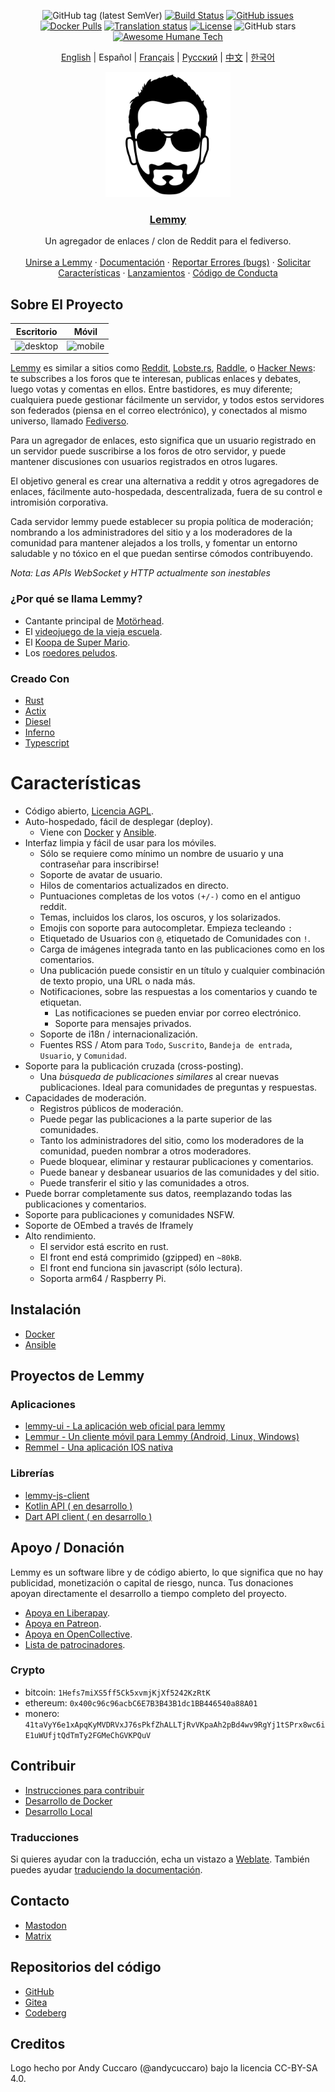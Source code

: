 <div align="center">

![GitHub tag (latest SemVer)](https://img.shields.io/github/tag/LemmyNet/lemmy.svg)
[![Build Status](https://cloud.drone.io/api/badges/LemmyNet/lemmy/status.svg)](https://cloud.drone.io/LemmyNet/lemmy/)
[![GitHub issues](https://img.shields.io/github/issues-raw/LemmyNet/lemmy.svg)](https://github.com/LemmyNet/lemmy/issues)
[![Docker Pulls](https://img.shields.io/docker/pulls/dessalines/lemmy.svg)](https://cloud.docker.com/repository/docker/dessalines/lemmy/)
[![Translation status](http://weblate.yerbamate.ml/widgets/lemmy/-/lemmy/svg-badge.svg)](http://weblate.yerbamate.ml/engage/lemmy/)
[![License](https://img.shields.io/github/license/LemmyNet/lemmy.svg)](LICENSE)
![GitHub stars](https://img.shields.io/github/stars/LemmyNet/lemmy?style=social)
[![Awesome Humane Tech](https://raw.githubusercontent.com/humanetech-community/awesome-humane-tech/main/humane-tech-badge.svg?sanitize=true)](https://github.com/humanetech-community/awesome-humane-tech)
</div>

<p align="center">
  <a href="https://github.com/LemmyNet/lemmy/blob/main/README.md">English</a> |
  <span>Español</span> |
  <a href="https://github.com/LemmyNet/lemmy/blob/main/README.fr.md">Français</a> |
  <a href="https://github.com/LemmyNet/lemmy/blob/main/README.ru.md">Pусский</a> |
  <a href="https://github.com/LemmyNet/lemmy/blob/main/README.cn.md">中文</a> |
  <a href="https://github.com/LemmyNet/lemmy/blob/main/README.kr.md">한국어</a>
</p>

<p align="center">
  <a href="https://join.lemmy.ml/" rel="noopener">
 <img width=200px height=200px src="https://raw.githubusercontent.com/LemmyNet/lemmy-ui/main/src/assets/icons/favicon.svg"></a>

 <h3 align="center"><a href="https://join.lemmy.ml">Lemmy</a></h3>
  <p align="center">
    Un agregador de enlaces / clon de Reddit para el fediverso. 
    <br />
    <br />
    <a href="https://join.lemmy.ml">Unirse a Lemmy</a>
    ·
    <a href="https://join.lemmy.ml/docs/es/index.html">Documentación</a>
    ·
    <a href="https://github.com/LemmyNet/lemmy/issues">Reportar Errores (bugs)</a>
    ·
    <a href="https://github.com/LemmyNet/lemmy/issues">Solicitar Características</a>
    ·
    <a href="https://github.com/LemmyNet/lemmy/blob/main/RELEASES.md">Lanzamientos</a>
    ·
    <a href="https://join.lemmy.ml/docs/es/code_of_conduct.html">Código de Conducta</a>
  </p>
</p>

## Sobre El Proyecto

Escritorio|Móvil
---|---
![desktop](https://raw.githubusercontent.com/LemmyNet/joinlemmy-site/main/src/assets/images/main_img.webp)|![mobile](https://raw.githubusercontent.com/LemmyNet/joinlemmy-site/main/src/assets/images/mobile_pic.webp)

[Lemmy](https://github.com/LemmyNet/lemmy) es similar a sitios como [Reddit](https://reddit.com), [Lobste.rs](https://lobste.rs), [Raddle](https://raddle.me), o [Hacker News](https://news.ycombinator.com/): te subscribes a los foros que te interesan, publicas enlaces y debates, luego votas y comentas en ellos. Entre bastidores, es muy diferente; cualquiera puede gestionar fácilmente un servidor, y todos estos servidores son federados (piensa en el correo electrónico), y conectados al mismo universo, llamado [Fediverso](https://es.wikipedia.org/wiki/Fediverso).

Para un agregador de enlaces, esto significa que un usuario registrado en un servidor puede suscribirse a los foros de otro servidor, y puede mantener discusiones con usuarios registrados en otros lugares. 

El objetivo general es crear una alternativa a reddit y otros agregadores de enlaces, fácilmente auto-hospedada, descentralizada, fuera de su control e intromisión corporativa.

Cada servidor lemmy puede establecer su propia política de moderación; nombrando a los administradores del sitio y a los moderadores de la comunidad para mantener alejados a los trolls, y fomentar un entorno saludable y no tóxico en el que puedan sentirse cómodos contribuyendo.

*Nota: Las APIs WebSocket y HTTP actualmente son inestables*

### ¿Por qué se llama Lemmy?

- Cantante principal de [Motörhead](https://invidio.us/watch?v=pWB5JZRGl0U).
- El [videojuego de la vieja escuela](<https://es.wikipedia.org/wiki/Lemmings>).
- El [Koopa de Super Mario](https://www.mariowiki.com/Lemmy_Koopa).
- Los [roedores peludos](http://sunchild.fpwc.org/lemming-the-little-giant-of-the-north/).

### Creado Con

- [Rust](https://www.rust-lang.org)
- [Actix](https://actix.rs/)
- [Diesel](http://diesel.rs/)
- [Inferno](https://infernojs.org)
- [Typescript](https://www.typescriptlang.org/)

# Características

- Código abierto, [Licencia AGPL](/LICENSE).
- Auto-hospedado, fácil de desplegar (deploy).
  - Viene con [Docker](#docker) y [Ansible](#ansible).
- Interfaz limpia y fácil de usar para los móviles.
  - Sólo se requiere como mínimo un nombre de usuario y una contraseñar para inscribirse!
  - Soporte de avatar de usuario.
  - Hilos de comentarios actualizados en directo.
  - Puntuaciones completas de los votos `(+/-)` como en el antiguo reddit.
  - Temas, incluidos los claros, los oscuros, y los solarizados.
  - Emojis con soporte para autocompletar. Empieza tecleando `:`
  - Etiquetado de Usuarios con `@`, etiquetado de Comunidades con `!`.
  - Carga de imágenes integrada tanto en las publicaciones como en los comentarios.
  - Una publicación puede consistir en un título y cualquier combinación de texto propio, una URL o nada más.
  - Notificaciones, sobre las respuestas a los comentarios y cuando te etiquetan.
    - Las notificaciones se pueden enviar por correo electrónico.
    - Soporte para mensajes privados.
  - Soporte de i18n / internacionalización.
  - Fuentes RSS / Atom para `Todo`, `Suscrito`, `Bandeja de entrada`, `Usuario`, y `Comunidad`.
- Soporte para la publicación cruzada (cross-posting).
  - Una *búsqueda de publicaciones similares* al crear nuevas publicaciones. Ideal para comunidades de preguntas y respuestas.
- Capacidades de moderación.
  - Registros públicos de moderación.
  - Puede pegar las publicaciones a la parte superior de las comunidades.
  - Tanto los administradores del sitio, como los moderadores de la comunidad, pueden nombrar a otros moderadores.
  - Puede bloquear, eliminar y restaurar publicaciones y comentarios.
  - Puede banear y desbanear usuarios de las comunidades y del sitio.
  - Puede transferir el sitio y las comunidades a otros.
- Puede borrar completamente sus datos, reemplazando todas las publicaciones y comentarios.
- Soporte para publicaciones y comunidades NSFW.
- Soporte de OEmbed a través de Iframely
- Alto rendimiento.
  - El servidor está escrito en rust.
  - El front end está comprimido (gzipped) en `~80kB`.
  - El front end funciona sin javascript (sólo lectura).
  - Soporta arm64 / Raspberry Pi.

## Instalación

- [Docker](https://join.lemmy.ml/docs/es/administration/install_docker.html)
- [Ansible](https://join.lemmy.ml/docs/es/administration/install_ansible.html)

## Proyectos de Lemmy

### Aplicaciones

- [lemmy-ui - La aplicación web oficial para lemmy](https://github.com/LemmyNet/lemmy-ui)
- [Lemmur - Un cliente móvil para Lemmy (Android, Linux, Windows)](https://github.com/krawieck/lemmur)
- [Remmel - Una aplicación IOS nativa](https://github.com/uuttff8/Lemmy-iOS)

### Librerías

- [lemmy-js-client](https://github.com/LemmyNet/lemmy-js-client)
- [Kotlin API ( en desarrollo )](https://github.com/eiknat/lemmy-client)
- [Dart API client ( en desarrollo )](https://github.com/krawieck/lemmy_api_client)

## Apoyo / Donación

Lemmy es un software libre y de código abierto, lo que significa que no hay publicidad, monetización o capital de riesgo, nunca. Tus donaciones apoyan directamente el desarrollo a tiempo completo del proyecto.

- [Apoya en Liberapay](https://liberapay.com/Lemmy).
- [Apoya en Patreon](https://www.patreon.com/dessalines).
- [Apoya en OpenCollective](https://opencollective.com/lemmy).
- [Lista de patrocinadores](https://join.lemmy.ml/sponsors).

### Crypto

- bitcoin: `1Hefs7miXS5ff5Ck5xvmjKjXf5242KzRtK`
- ethereum: `0x400c96c96acbC6E7B3B43B1dc1BB446540a88A01`
- monero: `41taVyY6e1xApqKyMVDRVxJ76sPkfZhALLTjRvVKpaAh2pBd4wv9RgYj1tSPrx8wc6iE1uWUfjtQdTmTy2FGMeChGVKPQuV`

## Contribuir

- [Instrucciones para contribuir](https://join.lemmy.ml/docs/es/contributing/contributing.html)
- [Desarrollo de Docker](https://join.lemmy.ml/docs/es/contributing/docker_development.html)
- [Desarrollo Local](https://join.lemmy.ml/docs/es/contributing/local_development.html)

### Traducciones

Si quieres ayudar con la traducción, echa un vistazo a [Weblate](https://weblate.yerbamate.ml/projects/lemmy/). También puedes ayudar [traduciendo la documentación](https://github.com/LemmyNet/lemmy-docs#adding-a-new-language).

## Contacto

- [Mastodon](https://mastodon.social/@LemmyDev)
- [Matrix](https://matrix.to/#/#lemmy:matrix.org)

## Repositorios del código

- [GitHub](https://github.com/LemmyNet/lemmy)
- [Gitea](https://yerbamate.ml/LemmyNet/lemmy)
- [Codeberg](https://codeberg.org/LemmyNet/lemmy)

## Creditos

Logo hecho por Andy Cuccaro (@andycuccaro) bajo la licencia CC-BY-SA 4.0.
